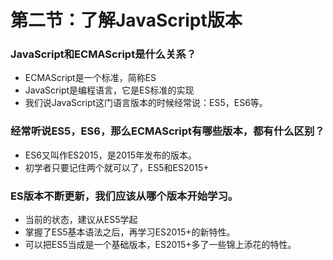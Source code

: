 # 第二节：了解JavaScript版本

### JavaScript和ECMAScript是什么关系？
* ECMAScript是一个标准，简称ES
* JavaScript是编程语言，它是ES标准的实现
* 我们说JavaScript这门语言版本的时候经常说：ES5，ES6等。

### 经常听说ES5，ES6，那么ECMAScript有哪些版本，都有什么区别？
* ES6又叫作ES2015，是2015年发布的版本。
* 初学者只要记住两个就可以了，ES5和ES2015+

### ES版本不断更新，我们应该从哪个版本开始学习。
* 当前的状态，建议从ES5学起
* 掌握了ES5基本语法之后，再学习ES2015+的新特性。
* 可以把ES5当成是一个基础版本，ES2015+多了一些锦上添花的特性。